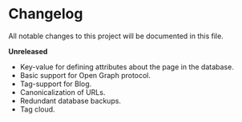 Changelog
=========

All notable changes to this project will be documented in this file.


__Unreleased__
+ Key-value for defining attributes about the page in the database.
+ Basic support for Open Graph protocol.
+ Tag-support for Blog.
+ Canonicalization of URLs.
+ Redundant database backups.
+ Tag cloud.
